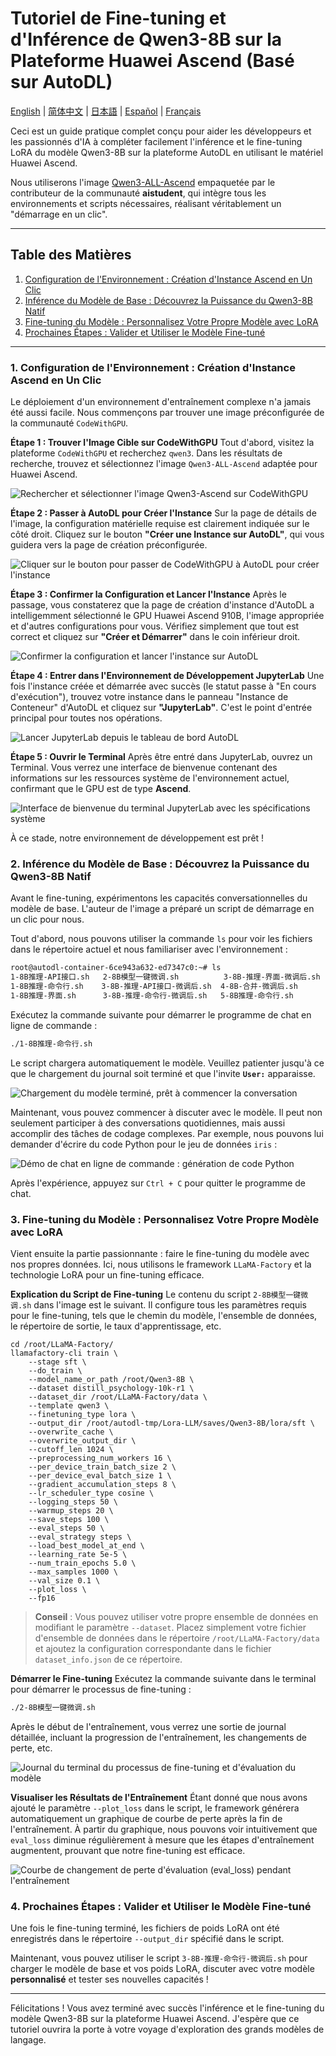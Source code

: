 # Tutoriel de Fine-tuning et d'Inférence de Qwen3-8B sur la Plateforme Huawei Ascend (Basé sur AutoDL)

[English](README.md) | [简体中文](README.zh-CN.md) | [日本語](README.ja.md) | [Español](README.es.md) | [Français](README.fr.md)

Ceci est un guide pratique complet conçu pour aider les développeurs et les passionnés d'IA à compléter facilement l'inférence et le fine-tuning LoRA du modèle Qwen3-8B sur la plateforme AutoDL en utilisant le matériel Huawei Ascend.

Nous utiliserons l'image [Qwen3-ALL-Ascend](https://www.codewithgpu.com/i/QwenLM/Qwen3/Qwen3-ALL-Ascend) empaquetée par le contributeur de la communauté **aistudent**, qui intègre tous les environnements et scripts nécessaires, réalisant véritablement un "démarrage en un clic".

---

## Table des Matières
1. [Configuration de l'Environnement : Création d'Instance Ascend en Un Clic](#1-configuration-de-lenvironnement--création-dinstance-ascend-en-un-clic)
2. [Inférence du Modèle de Base : Découvrez la Puissance du Qwen3-8B Natif](#2-inférence-du-modèle-de-base--découvrez-la-puissance-du-qwen3-8b-natif)
3. [Fine-tuning du Modèle : Personnalisez Votre Propre Modèle avec LoRA](#3-fine-tuning-du-modèle--personnalisez-votre-propre-modèle-avec-lora)
4. [Prochaines Étapes : Valider et Utiliser le Modèle Fine-tuné](#4-prochaines-étapes--valider-et-utiliser-le-modèle-fine-tuné)

---

### 1. Configuration de l'Environnement : Création d'Instance Ascend en Un Clic

Le déploiement d'un environnement d'entraînement complexe n'a jamais été aussi facile. Nous commençons par trouver une image préconfigurée de la communauté `CodeWithGPU`.

**Étape 1 : Trouver l'Image Cible sur CodeWithGPU**
Tout d'abord, visitez la plateforme `CodeWithGPU` et recherchez `qwen3`. Dans les résultats de recherche, trouvez et sélectionnez l'image `Qwen3-ALL-Ascend` adaptée pour Huawei Ascend.

![Rechercher et sélectionner l'image Qwen3-Ascend sur CodeWithGPU](./assets/codewithgpu_qwen3_ascend.png)

**Étape 2 : Passer à AutoDL pour Créer l'Instance**
Sur la page de détails de l'image, la configuration matérielle requise est clairement indiquée sur le côté droit. Cliquez sur le bouton **"Créer une Instance sur AutoDL"**, qui vous guidera vers la page de création préconfigurée.

![Cliquer sur le bouton pour passer de CodeWithGPU à AutoDL pour créer l'instance](./assets/codewithgpu_create_instance.png)

**Étape 3 : Confirmer la Configuration et Lancer l'Instance**
Après le passage, vous constaterez que la page de création d'instance d'AutoDL a intelligemment sélectionné le GPU Huawei Ascend 910B, l'image appropriée et d'autres configurations pour vous. Vérifiez simplement que tout est correct et cliquez sur **"Créer et Démarrer"** dans le coin inférieur droit.

![Confirmer la configuration et lancer l'instance sur AutoDL](./assets/configure_and_launch_autodl_instance.png)

**Étape 4 : Entrer dans l'Environnement de Développement JupyterLab**
Une fois l'instance créée et démarrée avec succès (le statut passe à "En cours d'exécution"), trouvez votre instance dans le panneau "Instance de Conteneur" d'AutoDL et cliquez sur **"JupyterLab"**. C'est le point d'entrée principal pour toutes nos opérations.

![Lancer JupyterLab depuis le tableau de bord AutoDL](./assets/launch_jupyterlab_from_dashboard.png)

**Étape 5 : Ouvrir le Terminal**
Après être entré dans JupyterLab, ouvrez un Terminal. Vous verrez une interface de bienvenue contenant des informations sur les ressources système de l'environnement actuel, confirmant que le GPU est de type **Ascend**.

![Interface de bienvenue du terminal JupyterLab avec les spécifications système](./assets/terminal_welcome_with_system_specs.png)

À ce stade, notre environnement de développement est prêt !

### 2. Inférence du Modèle de Base : Découvrez la Puissance du Qwen3-8B Natif

Avant le fine-tuning, expérimentons les capacités conversationnelles du modèle de base. L'auteur de l'image a préparé un script de démarrage en un clic pour nous.

Tout d'abord, nous pouvons utiliser la commande `ls` pour voir les fichiers dans le répertoire actuel et nous familiariser avec l'environnement :
```bash
root@autodl-container-6ce943a632-ed7347c0:~# ls
1-8B推理-API接口.sh   2-8B模型一键微调.sh          3-8B-推理-界面-微调后.sh  Ascend         ascend      cache       tf-logs
1-8B推理-命令行.sh    3-8B-推理-API接口-微调后.sh  4-8B-合并-微调后.sh       LLaMA-Factory  atc_data    merge.yaml  切换模型
1-8B推理-界面.sh      3-8B-推理-命令行-微调后.sh   5-8B推理-命令行.sh        Qwen3-8B       autodl-tmp  miniconda3
```

Exécutez la commande suivante pour démarrer le programme de chat en ligne de commande :
```bash
./1-8B推理-命令行.sh 
```
Le script chargera automatiquement le modèle. Veuillez patienter jusqu'à ce que le chargement du journal soit terminé et que l'invite **`User:`** apparaisse.

![Chargement du modèle terminé, prêt à commencer la conversation](./assets/launch_cli_chat_application.png)

Maintenant, vous pouvez commencer à discuter avec le modèle. Il peut non seulement participer à des conversations quotidiennes, mais aussi accomplir des tâches de codage complexes.
Par exemple, nous pouvons lui demander d'écrire du code Python pour le jeu de données `iris` :

![Démo de chat en ligne de commande : génération de code Python](./assets/cli_chat_code_generation_demo.png)

Après l'expérience, appuyez sur `Ctrl + C` pour quitter le programme de chat.

### 3. Fine-tuning du Modèle : Personnalisez Votre Propre Modèle avec LoRA

Vient ensuite la partie passionnante : faire le fine-tuning du modèle avec nos propres données. Ici, nous utilisons le framework `LLaMA-Factory` et la technologie LoRA pour un fine-tuning efficace.

**Explication du Script de Fine-tuning**
Le contenu du script `2-8B模型一键微调.sh` dans l'image est le suivant. Il configure tous les paramètres requis pour le fine-tuning, tels que le chemin du modèle, l'ensemble de données, le répertoire de sortie, le taux d'apprentissage, etc.

```shell
cd /root/LLaMA-Factory/
llamafactory-cli train \
    --stage sft \
    --do_train \
    --model_name_or_path /root/Qwen3-8B \
    --dataset distill_psychology-10k-r1 \
    --dataset_dir /root/LLaMA-Factory/data \
    --template qwen3 \
    --finetuning_type lora \
    --output_dir /root/autodl-tmp/Lora-LLM/saves/Qwen3-8B/lora/sft \
    --overwrite_cache \
    --overwrite_output_dir \
    --cutoff_len 1024 \
    --preprocessing_num_workers 16 \
    --per_device_train_batch_size 2 \
    --per_device_eval_batch_size 1 \
    --gradient_accumulation_steps 8 \
    --lr_scheduler_type cosine \
    --logging_steps 50 \
    --warmup_steps 20 \
    --save_steps 100 \
    --eval_steps 50 \
    --eval_strategy steps \
    --load_best_model_at_end \
    --learning_rate 5e-5 \
    --num_train_epochs 5.0 \
    --max_samples 1000 \
    --val_size 0.1 \
    --plot_loss \
    --fp16
```

> **Conseil** : Vous pouvez utiliser votre propre ensemble de données en modifiant le paramètre `--dataset`. Placez simplement votre fichier d'ensemble de données dans le répertoire `/root/LLaMA-Factory/data` et ajoutez la configuration correspondante dans le fichier `dataset_info.json` de ce répertoire.

**Démarrer le Fine-tuning**
Exécutez la commande suivante dans le terminal pour démarrer le processus de fine-tuning :
```bash
./2-8B模型一键微调.sh
```
Après le début de l'entraînement, vous verrez une sortie de journal détaillée, incluant la progression de l'entraînement, les changements de perte, etc.

![Journal du terminal du processus de fine-tuning et d'évaluation du modèle](./assets/sft_training_evaluation_output.png)

**Visualiser les Résultats de l'Entraînement**
Étant donné que nous avons ajouté le paramètre `--plot_loss` dans le script, le framework générera automatiquement un graphique de courbe de perte après la fin de l'entraînement. À partir du graphique, nous pouvons voir intuitivement que `eval_loss` diminue régulièrement à mesure que les étapes d'entraînement augmentent, prouvant que notre fine-tuning est efficace.

![Courbe de changement de perte d'évaluation (eval_loss) pendant l'entraînement](./assets/training_eval_loss.png)

### 4. Prochaines Étapes : Valider et Utiliser le Modèle Fine-tuné

Une fois le fine-tuning terminé, les fichiers de poids LoRA ont été enregistrés dans le répertoire `--output_dir` spécifié dans le script.

Maintenant, vous pouvez utiliser le script `3-8B-推理-命令行-微调后.sh` pour charger le modèle de base et vos poids LoRA, discuter avec votre modèle **personnalisé** et tester ses nouvelles capacités !

---

Félicitations ! Vous avez terminé avec succès l'inférence et le fine-tuning du modèle Qwen3-8B sur la plateforme Huawei Ascend. J'espère que ce tutoriel ouvrira la porte à votre voyage d'exploration des grands modèles de langage.

